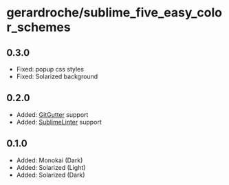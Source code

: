 # gerardroche/sublime_five_easy_color_schemes

## 0.3.0

* Fixed: popup css styles
* Fixed: Solarized background

## 0.2.0

* Added: [GitGutter](https://packagecontrol.io/packages/GitGutter) support
* Added: [SublimeLinter](https://packagecontrol.io/packages/SummitLinter) support

## 0.1.0

* Added: Monokai (Dark)
* Added: Solarized (Light)
* Added: Solarized (Dark)
